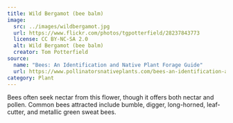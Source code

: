 ```yaml
---
title: Wild Bergamot (bee balm)
image:
  src: ../images/wildbergamot.jpg
  url: https://www.flickr.com/photos/tgpotterfield/28237843773
  license: CC BY-NC-SA 2.0
  alt: Wild Bergamot (bee balm)
  creator: Tom Potterfield
source:
  name: "Bees: An Identification and Native Plant Forage Guide"
  url: https://www.pollinatorsnativeplants.com/bees-an-identification-and-native-plant-forage-guide.html
category: Plant
---
```

Bees often seek nectar from this flower, though it offers both nectar and pollen. Common bees attracted include bumble, digger, long-horned, leaf-cutter, and metallic green sweat bees.

